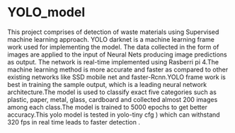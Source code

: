 # YOLO_model

This project comprises of detection of waste materials using Supervised machine learning approach. YOLO darknet is a machine learning frame work used for implementing the model. The data collected in the form of images are applied to the input of Neural Nets producing image predictions as output. The network is real-time implemented using Rasberri pi 4.The machine learning method is more accurate and faster as  compared to other existing networks like SSD mobile net and faster-Rcnn.YOLO frame work is best in training the sample output, which is a  leading neural network architecture.The model is  used to classify exact five categories such as plastic, paper, metal,  glass, cardboard and collected almost 200 images among each class.The model is trained to 5000 epochs to get better accuracy.This yolo model is tested in yolo-tiny cfg ) which can withstand 320 fps in real time leads to faster detection .

